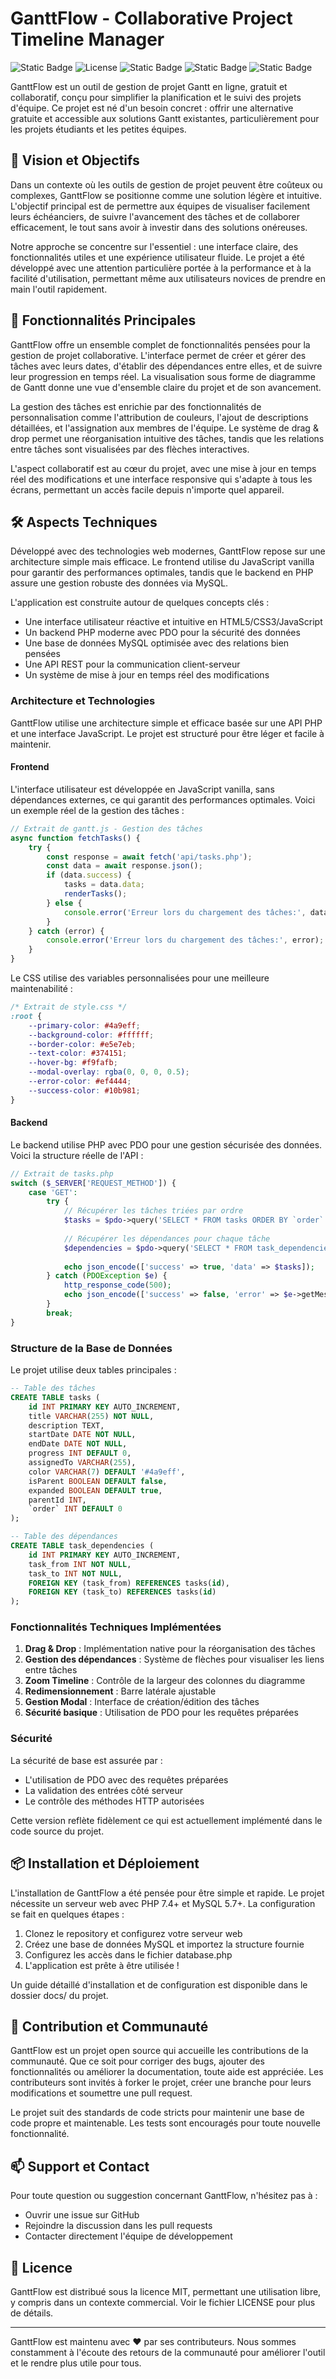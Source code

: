 # GanttFlow - Collaborative Project Timeline Manager


![Static Badge](https://img.shields.io/badge/Contributeur-1-brightgreen?style=flat&logo=clubhouse&logoColor=white&logoSize=auto)
![License](https://img.shields.io/github/license/Nyx-Off/AceVenturaTheGame) 
![Static Badge](https://img.shields.io/badge/PHP-black?style=plastic&logo=php&logoColor=white&logoSize=auto&color=green)
![Static Badge](https://img.shields.io/badge/CSS-black?style=plastic&logo=css3&logoColor=white&logoSize=auto&color=blue)
![Static Badge](https://img.shields.io/badge/JavaScript-black?style=plastic&logo=javascript&logoColor=white&logoSize=auto&color=purple)


GanttFlow est un outil de gestion de projet Gantt en ligne, gratuit et collaboratif, conçu pour simplifier la planification et le suivi des projets d'équipe. Ce projet est né d'un besoin concret : offrir une alternative gratuite et accessible aux solutions Gantt existantes, particulièrement pour les projets étudiants et les petites équipes.

## 🌟 Vision et Objectifs

Dans un contexte où les outils de gestion de projet peuvent être coûteux ou complexes, GanttFlow se positionne comme une solution légère et intuitive. L'objectif principal est de permettre aux équipes de visualiser facilement leurs échéanciers, de suivre l'avancement des tâches et de collaborer efficacement, le tout sans avoir à investir dans des solutions onéreuses.

Notre approche se concentre sur l'essentiel : une interface claire, des fonctionnalités utiles et une expérience utilisateur fluide. Le projet a été développé avec une attention particulière portée à la performance et à la facilité d'utilisation, permettant même aux utilisateurs novices de prendre en main l'outil rapidement.

## 💫 Fonctionnalités Principales

GanttFlow offre un ensemble complet de fonctionnalités pensées pour la gestion de projet collaborative. L'interface permet de créer et gérer des tâches avec leurs dates, d'établir des dépendances entre elles, et de suivre leur progression en temps réel. La visualisation sous forme de diagramme de Gantt donne une vue d'ensemble claire du projet et de son avancement.

La gestion des tâches est enrichie par des fonctionnalités de personnalisation comme l'attribution de couleurs, l'ajout de descriptions détaillées, et l'assignation aux membres de l'équipe. Le système de drag & drop permet une réorganisation intuitive des tâches, tandis que les relations entre tâches sont visualisées par des flèches interactives.

L'aspect collaboratif est au cœur du projet, avec une mise à jour en temps réel des modifications et une interface responsive qui s'adapte à tous les écrans, permettant un accès facile depuis n'importe quel appareil.

## 🛠 Aspects Techniques

Développé avec des technologies web modernes, GanttFlow repose sur une architecture simple mais efficace. Le frontend utilise du JavaScript vanilla pour garantir des performances optimales, tandis que le backend en PHP assure une gestion robuste des données via MySQL.

L'application est construite autour de quelques concepts clés :
- Une interface utilisateur réactive et intuitive en HTML5/CSS3/JavaScript
- Un backend PHP moderne avec PDO pour la sécurité des données
- Une base de données MySQL optimisée avec des relations bien pensées
- Une API REST pour la communication client-serveur
- Un système de mise à jour en temps réel des modifications

### Architecture et Technologies

GanttFlow utilise une architecture simple et efficace basée sur une API PHP et une interface JavaScript. Le projet est structuré pour être léger et facile à maintenir.

#### Frontend
L'interface utilisateur est développée en JavaScript vanilla, sans dépendances externes, ce qui garantit des performances optimales. Voici un exemple réel de la gestion des tâches :

```javascript
// Extrait de gantt.js - Gestion des tâches
async function fetchTasks() {
    try {
        const response = await fetch('api/tasks.php');
        const data = await response.json();
        if (data.success) {
            tasks = data.data;
            renderTasks();
        } else {
            console.error('Erreur lors du chargement des tâches:', data.error);
        }
    } catch (error) {
        console.error('Erreur lors du chargement des tâches:', error);
    }
}
```

Le CSS utilise des variables personnalisées pour une meilleure maintenabilité :

```css
/* Extrait de style.css */
:root {
    --primary-color: #4a9eff;
    --background-color: #ffffff;
    --border-color: #e5e7eb;
    --text-color: #374151;
    --hover-bg: #f9fafb;
    --modal-overlay: rgba(0, 0, 0, 0.5);
    --error-color: #ef4444;
    --success-color: #10b981;
}
```

#### Backend

Le backend utilise PHP avec PDO pour une gestion sécurisée des données. Voici la structure réelle de l'API :

```php
// Extrait de tasks.php
switch ($_SERVER['REQUEST_METHOD']) {
    case 'GET':
        try {
            // Récupérer les tâches triées par ordre
            $tasks = $pdo->query('SELECT * FROM tasks ORDER BY `order` ASC, id ASC')->fetchAll();
            
            // Récupérer les dépendances pour chaque tâche
            $dependencies = $pdo->query('SELECT * FROM task_dependencies')->fetchAll();
            
            echo json_encode(['success' => true, 'data' => $tasks]);
        } catch (PDOException $e) {
            http_response_code(500);
            echo json_encode(['success' => false, 'error' => $e->getMessage()]);
        }
        break;
}
```

### Structure de la Base de Données

Le projet utilise deux tables principales :

```sql
-- Table des tâches
CREATE TABLE tasks (
    id INT PRIMARY KEY AUTO_INCREMENT,
    title VARCHAR(255) NOT NULL,
    description TEXT,
    startDate DATE NOT NULL,
    endDate DATE NOT NULL,
    progress INT DEFAULT 0,
    assignedTo VARCHAR(255),
    color VARCHAR(7) DEFAULT '#4a9eff',
    isParent BOOLEAN DEFAULT false,
    expanded BOOLEAN DEFAULT true,
    parentId INT,
    `order` INT DEFAULT 0
);

-- Table des dépendances
CREATE TABLE task_dependencies (
    id INT PRIMARY KEY AUTO_INCREMENT,
    task_from INT NOT NULL,
    task_to INT NOT NULL,
    FOREIGN KEY (task_from) REFERENCES tasks(id),
    FOREIGN KEY (task_to) REFERENCES tasks(id)
);
```

### Fonctionnalités Techniques Implémentées

1. **Drag & Drop** : Implémentation native pour la réorganisation des tâches
2. **Gestion des dépendances** : Système de flèches pour visualiser les liens entre tâches
3. **Zoom Timeline** : Contrôle de la largeur des colonnes du diagramme
4. **Redimensionnement** : Barre latérale ajustable
5. **Gestion Modal** : Interface de création/édition des tâches
6. **Sécurité basique** : Utilisation de PDO pour les requêtes préparées

### Sécurité

La sécurité de base est assurée par :
- L'utilisation de PDO avec des requêtes préparées
- La validation des entrées côté serveur
- Le contrôle des méthodes HTTP autorisées

Cette version reflète fidèlement ce qui est actuellement implémenté dans le code source du projet.

## 📦 Installation et Déploiement

L'installation de GanttFlow a été pensée pour être simple et rapide. Le projet nécessite un serveur web avec PHP 7.4+ et MySQL 5.7+. La configuration se fait en quelques étapes :

1. Clonez le repository et configurez votre serveur web
2. Créez une base de données MySQL et importez la structure fournie
3. Configurez les accès dans le fichier database.php
4. L'application est prête à être utilisée !

Un guide détaillé d'installation et de configuration est disponible dans le dossier docs/ du projet.

## 🤝 Contribution et Communauté

GanttFlow est un projet open source qui accueille les contributions de la communauté. Que ce soit pour corriger des bugs, ajouter des fonctionnalités ou améliorer la documentation, toute aide est appréciée. Les contributeurs sont invités à forker le projet, créer une branche pour leurs modifications et soumettre une pull request.

Le projet suit des standards de code stricts pour maintenir une base de code propre et maintenable. Les tests sont encouragés pour toute nouvelle fonctionnalité.

## 📫 Support et Contact

Pour toute question ou suggestion concernant GanttFlow, n'hésitez pas à :
- Ouvrir une issue sur GitHub
- Rejoindre la discussion dans les pull requests
- Contacter directement l'équipe de développement

## 📝 Licence

GanttFlow est distribué sous la licence MIT, permettant une utilisation libre, y compris dans un contexte commercial. Voir le fichier LICENSE pour plus de détails.

---

GanttFlow est maintenu avec ❤️ par ses contributeurs. Nous sommes constamment à l'écoute des retours de la communauté pour améliorer l'outil et le rendre plus utile pour tous.
